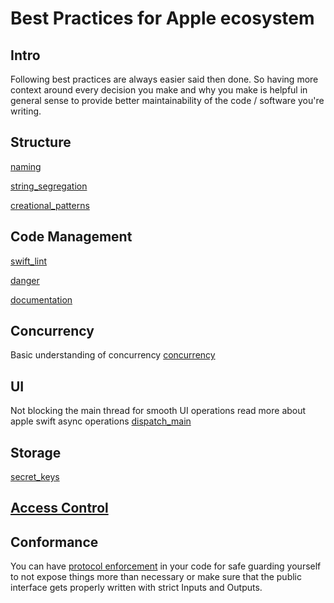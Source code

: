 # Best Practices for Apple ecosystem

## Intro

Following best practices are always easier said then done. So having more context around every decision you make and why you make is helpful in general sense to provide better maintainability of the code / software you're writing.

## Structure 

[naming](naming.md)

[string_segregation](string_segregation.md)

[creational_patterns](creational_patterns.md)

## Code Management

[swift_lint](swift_lint.md)

[danger](danger.md)

[documentation](/ios/lifecycle/documentation.md)

## Concurrency 

Basic understanding of concurrency
[concurrency](architecture/concurrency.md)

## UI 

Not blocking the main thread for smooth UI operations read more about apple swift async operations [dispatch_main](dispatch_main.md)


## Storage

[secret_keys](secret_keys.md)


##  [Access Control](/ios/swift/access_control.md)

## Conformance

You can have [protocol enforcement](protocol.md) in your code for safe guarding yourself to not expose things more than necessary or make sure that the public interface gets properly written with strict Inputs and Outputs.

